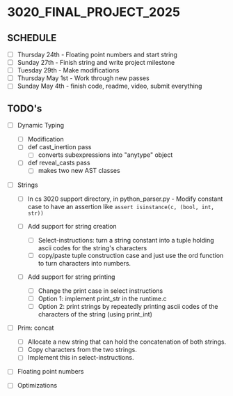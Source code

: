 # 3020_FINAL_PROJECT_2025

## SCHEDULE
- [ ] Thursday 24th - Floating point numbers and start string
- [ ] Sunday 27th - Finish string and write project milestone
- [ ] Tuesday 29th - Make modifications
- [ ] Thursday May 1st - Work through new passes
- [ ] Sunday May 4th - finish code, readme, video, submit everything

## TODO's
- [ ] Dynamic Typing
  - [ ] Modification 
  - [ ] def cast_inertion pass 
    - [ ] converts subexpressions into "anytype" object 
  - [ ] def reveal_casts pass
    - [ ] makes two new AST classes
    
- [ ] Strings
  - [ ] In cs 3020 support directory, in python_parser.py
        - Modify constant case to have an assertion like `assert isinstance(c, (bool, int, str))`

  - [ ] Add support for string creation
    - [ ] Select-instructions: turn a string constant into a tuple holding ascii codes for the string's characters
    - [ ] copy/paste tuple construction case and just use the ord function to turn characters into numbers. 
  - [ ] Add support for string printing
    - [ ] Change the print case in select instructions
    - [ ] Option 1: implement print_str in the runtime.c
    - [ ] Option 2:  print strings by repeatedly printing ascii codes of the characters of the string (using print_int)  
- [ ] Prim: concat
    - [ ] Allocate a new string that can hold the concatenation of both strings.
    - [ ] Copy characters from the two strings.
    - [ ] Implement this in select-instructions.
        
- [ ] Floating point numbers

- [ ] Optimizations 
